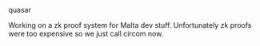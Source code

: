 quasar

Working on a zk proof system for Malta dev stuff. Unfortunately zk proofs were too expensive so we just call circom now.
